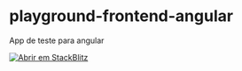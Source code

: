 # playground-frontend-angular
App de teste para angular

[![Abrir em StackBlitz](https://developer.stackblitz.com/img/open_in_stackblitz.svg)](https://stackblitz.com/github/wenderalves/playground-frontend-angular)
